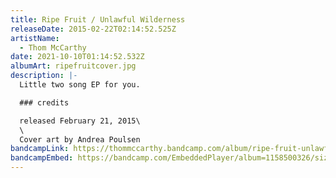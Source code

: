 ```yaml
---
title: Ripe Fruit / Unlawful Wilderness
releaseDate: 2015-02-22T02:14:52.525Z
artistName:
  - Thom McCarthy
date: 2021-10-10T01:14:52.532Z
albumArt: ripefruitcover.jpg
description: |-
  Little two song EP for you.

  ### credits

  released February 21, 2015\
  \
  Cover art by Andrea Poulsen
bandcampLink: https://thommccarthy.bandcamp.com/album/ripe-fruit-unlawful-wilderness
bandcampEmbed: https://bandcamp.com/EmbeddedPlayer/album=1158500326/size=large/bgcol=ffffff/linkcol=0687f5/tracklist=false/artwork=small/transparent=true/
---
```

